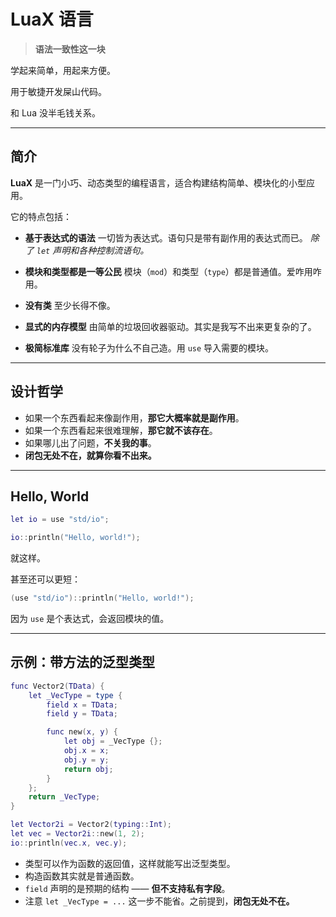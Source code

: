 # LuaX 语言

> **语法一致性这一块**

学起来简单，用起来方便。

用于敏捷开发屎山代码。

和 Lua 没半毛钱关系。

---

## 简介

**LuaX** 是一门小巧、动态类型的编程语言，适合构建结构简单、模块化的小型应用。

它的特点包括：

* **基于表达式的语法**
  一切皆为表达式。语句只是带有副作用的表达式而已。
  *除了 `let` 声明和各种控制流语句。*

* **模块和类型都是一等公民**
  模块（`mod`）和类型（`type`）都是普通值。爱咋用咋用。

* **没有类**
  至少长得不像。

* **显式的内存模型**
  由简单的垃圾回收器驱动。其实是我写不出来更复杂的了。

* **极简标准库**
  没有轮子为什么不自己造。用 `use` 导入需要的模块。

---

## 设计哲学

* 如果一个东西看起来像副作用，**那它大概率就是副作用**。
* 如果一个东西看起来很难理解，**那它就不该存在**。
* 如果哪儿出了问题，**不关我的事**。
* **闭包无处不在，就算你看不出来。**

---

## Hello, World

```lua
let io = use "std/io";

io::println("Hello, world!");
```

就这样。

甚至还可以更短：

```lua
(use "std/io")::println("Hello, world!");
```

因为 `use` 是个表达式，会返回模块的值。

---

## 示例：带方法的泛型类型

```lua
func Vector2(TData) {
    let _VecType = type {
        field x = TData;
        field y = TData;

        func new(x, y) {
            let obj = _VecType {};
            obj.x = x;
            obj.y = y;
            return obj;
        }
    };
    return _VecType;
}

let Vector2i = Vector2(typing::Int);
let vec = Vector2i::new(1, 2);
io::println(vec.x, vec.y);
```

* 类型可以作为函数的返回值，这样就能写出泛型类型。
* 构造函数其实就是普通函数。
* `field` 声明的是预期的结构 —— **但不支持私有字段**。
* 注意 `let _VecType = ...` 这一步不能省。之前提到，**闭包无处不在。**
